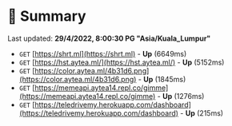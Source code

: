 # 📖 Summary
Last updated: **29/4/2022, 8:00:30 PG "Asia/Kuala_Lumpur"**

- `GET` [https://shrt.ml](https://shrt.ml) - **Up** (6649ms)
- `GET` [https://hst.aytea.ml/](https://hst.aytea.ml/) - **Up** (5152ms)
- `GET` [https://color.aytea.ml/4b31d6.png](https://color.aytea.ml/4b31d6.png) - **Up** (1845ms)
- `GET` [https://memeapi.aytea14.repl.co/gimme](https://memeapi.aytea14.repl.co/gimme) - **Up** (1276ms)
- `GET` [https://teledrivemy.herokuapp.com/dashboard](https://teledrivemy.herokuapp.com/dashboard) - **Up** (215ms)
